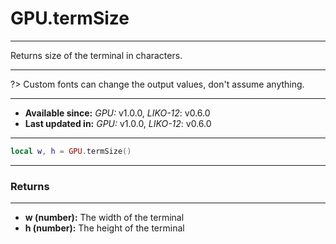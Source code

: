 # GPU.termSize
---

Returns size of the terminal in characters.

---

?> Custom fonts can change the output values, don't assume anything.

---

* **Available since:** _GPU:_ v1.0.0, _LIKO-12_: v0.6.0
* **Last updated in:** _GPU:_ v1.0.0, _LIKO-12_: v0.6.0

---

```lua
local w, h = GPU.termSize()
```

---
### Returns
---

* **w (number):** The width of the terminal
* **h (number):** The height of the terminal

